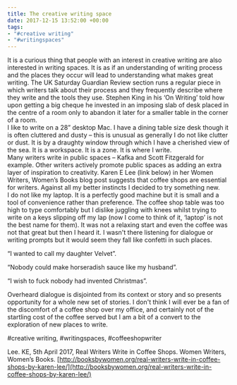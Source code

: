 ```yaml
---
title: The creative writing space
date: 2017-12-15 13:52:00 +00:00
tags:
- "#creative writing"
- "#writingspaces"
---
```


It is a curious thing that people with an interest in creative writing are also interested in writing spaces.  It is as if an understanding of writing process and the places they occur will lead to understanding what makes great writing. The UK Saturday Guardian Review section runs a regular piece in which writers talk about their process and they frequently describe where they write and the tools they use.  Stephen King in his ‘On Writing’ told how upon getting a big cheque he invested in an imposing slab of desk placed in the centre of a room only to abandon it later for a smaller table in the corner of a room.  
I like to write on a 28” desktop Mac.  I have a dining table size desk though it is often cluttered and dusty – this is unusual as generally I do not like clutter or dust. It is by a draughty window through which I have a cherished view of the sea.  It is a workspace. It is a zone.  It is where I write.  
Many writers write in public spaces – Kafka and Scott Fitzgerald for example.  Other writers actively promote public spaces as adding an extra layer of inspiration to creativity. Karen E Lee (link below) in her Women Writers, Women’s Books blog post suggests that coffee shops are essential for writers. Against all my better instincts I decided to try something new.  
I do not like my laptop.  It is a perfectly good machine but it is small and a tool of convenience rather than preference.  The coffee shop table was too high to type comfortably but I dislike juggling with knees whilst trying to write on a keys slipping off my lap (now I come to think of it, ‘laptop’ is not the best name for them). It was not a relaxing start and even the coffee was not that great but then I heard it.  I wasn't there listening for dialogue or writing prompts but it would seem they fall like confetti in such places.    

“I wanted to call my daughter Velvet”.

“Nobody could make horseradish sauce like my husband”.

“I wish to fuck nobody had invented Christmas”.

Overheard dialogue is disjointed from its context or story and so presents opportunity for a whole new set of stories.  I don't think I will ever be a fan of the discomfort of a coffee shop over my office, and certainly not of the startling cost of the coffee served but I am a bit of a convert to the exploration of new places to write. 

#creative writing, #writingspaces, #coffeeshopwriter


Lee. KE, 5th April 2017, Real Writers Write in Coffee Shops.  Women Writers, Women’s Books. [http://booksbywomen.org/real-writers-write-in-coffee-shops-by-karen-lee/](http://booksbywomen.org/real-writers-write-in-coffee-shops-by-karen-lee/)


